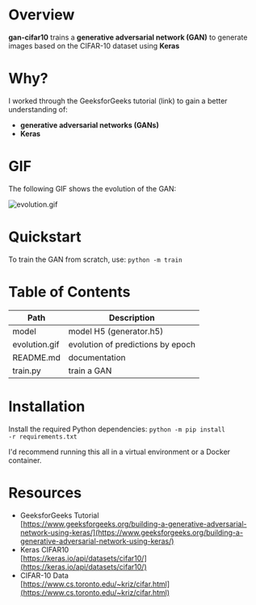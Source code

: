 # Overview

<b>gan-cifar10</b> trains a <b>generative adversarial network (GAN)</b> to generate images based on the CIFAR-10 dataset using <b>Keras</b>

# Why?

I worked through the GeeksforGeeks tutorial (link) to gain a better understanding of:
* <b>generative adversarial networks (GANs)</b>
* <b>Keras</b>

# GIF

The following GIF shows the evolution of the GAN:

![evolution.gif](evolution.gif)

# Quickstart

To train the GAN from scratch, use:
<code>python -m train</code>

# Table of Contents

| Path          | Description                       |
|---------------|-----------------------------------|
| model         | model H5 (generator.h5)           |
| evolution.gif | evolution of predictions by epoch |
| README.md     | documentation                     |
| train.py      | train a GAN                       |

# Installation

Install the required Python dependencies:
<code>python -m pip install -r requirements.txt</code>

I'd recommend running this all in a virtual environment or a Docker container.

# Resources

* GeeksforGeeks Tutorial<br>
[https://www.geeksforgeeks.org/building-a-generative-adversarial-network-using-keras/](https://www.geeksforgeeks.org/building-a-generative-adversarial-network-using-keras/)
* Keras CIFAR10<br>
[https://keras.io/api/datasets/cifar10/](https://keras.io/api/datasets/cifar10/)
* CIFAR-10 Data<br>
[https://www.cs.toronto.edu/~kriz/cifar.html](https://www.cs.toronto.edu/~kriz/cifar.html)